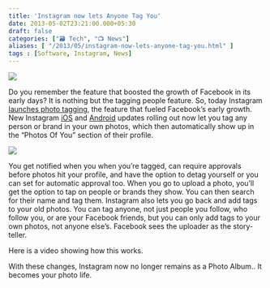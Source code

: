 ```yaml
---
title: 'Instagram now lets Anyone Tag You'
date: 2013-05-02T23:21:00.000+05:30
draft: false
categories: ["🗃️ Tech", "📺 News"]
aliases: [ "/2013/05/instagram-now-lets-anyone-tag-you.html" ]
tags : [Software, Instagram, News]
---
```


[![](https://1.bp.blogspot.com/-6VdG08Y48t8/UYKmXsvKAlI/AAAAAAAABM0/1hpVzZ02iYs/s640/instagram.jpeg)](https://1.bp.blogspot.com/-6VdG08Y48t8/UYKmXsvKAlI/AAAAAAAABM0/1hpVzZ02iYs/s1600/instagram.jpeg)

  
Do you remember the feature that boosted the growth of Facebook in its early days? It is nothing but the tagging people feature. So, today Instagram [launches photo tagging](https://blog.instagram.com/post/49445004952/photosofyou), the feature that fueled Facebook’s early growth. New Instagram [iOS](httpss://itunes.apple.com/us/app/instagram/id389801252?mt=8) and [Android](httpss://play.google.com/store/apps/details?id=com.instagram.android&hl=en) updates rolling out now let you tag any person or brand in your own photos, which then automatically show up in the “Photos Of You” section of their profile.

  

[![](https://4.bp.blogspot.com/-JU-zyQv9PsA/UYKnDOWxh7I/AAAAAAAABM8/rLh7iCmynG4/s400/square+tagging.jpg)](https://4.bp.blogspot.com/-JU-zyQv9PsA/UYKnDOWxh7I/AAAAAAAABM8/rLh7iCmynG4/s1600/square+tagging.jpg)

  

You get notified when you when you’re tagged, can require approvals before photos hit your profile, and have the option to detag yourself or you can set for automatic approval too. When you go to upload a photo, you’ll get the option to tap on people or brands they show. You can then search for their name and tag them. Instagram also lets you go back and add tags to your old photos. You can tag anyone, not just people you follow, who follow you, or are your Facebook friends, but you can only add tags to your own photos, not anyone else’s. Facebook sees the uploader as the story-teller.

  

Here is a video showing how this works.

  

  

With these changes, Instagram now no longer remains as a Photo Album.. It becomes your photo life.